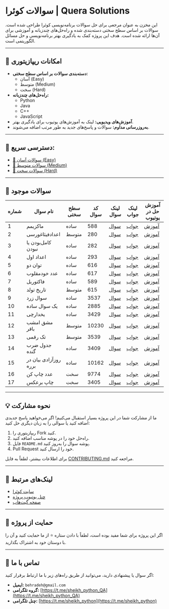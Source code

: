 # سوالات کوئرا | Quera Solutions

این مخزن به عنوان مرجعی برای حل سوالات برنامه‌نویسی کوئرا طراحی شده است. سوالات بر اساس سطح سختی دسته‌بندی شده و راه‌حل‌های چندزبانه و آموزشی برای آن‌ها ارائه شده است. هدف این پروژه کمک به یادگیری بهتر برنامه‌نویسی و حل مسائل الگوریتمی است.

---

## 🚀 امکانات ریپازیتوری
- **دسته‌بندی سوالات بر اساس سطح سختی:**
  - آسان (Easy)
  - متوسط (Medium)
  - سخت (Hard)
- **راه‌حل‌های چندزبانه:**
  - Python
  - Java
  - C++
  - JavaScript
- **آموزش‌های ویدیویی:** لینک به آموزش‌های یوتیوب برای یادگیری بهتر.
- **به‌روزرسانی مداوم:** سوالات و پاسخ‌های جدید به طور مرتب اضافه می‌شوند.

---

## 📂 دسترسی سریع:
- [📁 سوالات آسان (Easy)](./Easy)
- [📁 سوالات متوسط (Medium)](./Medium)
- [📁 سوالات سخت (Hard)](./Hard)

---

## 📝 سوالات موجود
| شماره | نام سوال       | سطح سختی | کد سوال  | لینک سوال | لینک جواب          | آموزش حل در یوتیوب       |
|-------|----------------|-----------|----------|-----------|---------------------|--------------------------|
| 1     | ماکزیمم       | ساده      | 588      | [سوال](https://quera.org/problemset/588) | [جواب](Easy/588-Maximum)       | [آموزش](https://www.youtube.com/watch?v=AvYIqBl8BOM&list=PLW3DifA5LBkXWMQA9aXQUyswMww-W6XSC&index=2) |
| 2     | اعداد‌فیثاغورسی       | متوسط     | 280      | [سوال](https://quera.org/problemset/280) | [جواب](Medium/280-Pythagorean-Numbers)       | [آموزش](https://www.youtube.com/watch?v=Cg8CbwkbPfU&list=PLW3DifA5LBkXWMQA9aXQUyswMww-W6XSC&index=3) |
| 3     | کامل‌بودن یا نبودن    | ساده       | 282     | [سوال](https://quera.org/problemset/282) | [جواب](Easy/282-Perfect-or-Imperfect-Numbers)    | [آموزش](https://www.youtube.com/watch?v=EcUUGeRAqnM&list=PLW3DifA5LBkXWMQA9aXQUyswMww-W6XSC&index=4) |
| 4     | اعداد اول    | ساده     | 293     | [سوال](https://quera.org/problemset/293) | [جواب](Easy/293-Prime-Numbers)    | [آموزش](https://www.youtube.com/watch?v=yXodMi03ea4&list=PLW3DifA5LBkXWMQA9aXQUyswMww-W6XSC&index=5&t=15s) |
| 5     | توان دو    | ساده     | 616     | [سوال](https://quera.org/problemset/616) | [جواب](Easy/616-power-two)    | [آموزش](https://www.youtube.com/watch?v=C4TwSPvs808&list=PLW3DifA5LBkXWMQA9aXQUyswMww-W6XSC&index=6) |
| 6     | عدد خودمقلوب    | ساده     | 617     | [سوال](https://quera.org/problemset/617) | [جواب](Easy/617-khod-maghlob)    | [آموزش](https://www.youtube.com/watch?v=7lynOZI5bPE&list=PLW3DifA5LBkXWMQA9aXQUyswMww-W6XSC&index=7) |
| 7     | فاکتوریل    | ساده     | 589     | [سوال](https://quera.org/problemset/589) | [جواب](Easy/589-factorial)    | [آموزش](https://www.youtube.com/watch?v=Ok3uhvMgbHk&list=PLW3DifA5LBkXWMQA9aXQUyswMww-W6XSC&index=8) |
| 8     | تاریخ تولد    | متوسط     | 615     | [سوال](https://quera.org/problemset/615) | [جواب](Medium/615-date-of-birth)    | [آموزش](https://www.youtube.com/watch?v=uUbIdyG5sho&list=PLW3DifA5LBkXWMQA9aXQUyswMww-W6XSC&index=10) |
| 9     | سوال زرد    | ساده     | 3537     | [سوال](https://quera.org/problemset/3537) | [جواب](Easy/3537-yellow-question)    | [آموزش](https://www.youtube.com/watch?v=ZIt-u6oSeYo&list=PLW3DifA5LBkXWMQA9aXQUyswMww-W6XSC&index=10&pp=gAQBiAQB) |
| 10     | یک سوال ساده    | ساده     | 2885     | [سوال](https://quera.org/problemset/2885) | [جواب](Easy/2885-a-simple-question)    | [آموزش](https://www.youtube.com/watch?v=UDS3ljHx82s&list=PLW3DifA5LBkXWMQA9aXQUyswMww-W6XSC&index=11&pp=gAQBiAQB) |
| 11     | یخدارچی    | ساده     | 3429     | [سوال](https://quera.org/problemset/3429) | [جواب](Easy/3429-yakhdar-chi)    | [آموزش](https://www.youtube.com/watch?v=WOy8wmbDYFM&list=PLW3DifA5LBkXWMQA9aXQUyswMww-W6XSC&index=11&pp=iAQB) |
| 12     | مشق امشب باقر    | متوسط     | 10230     | [سوال](https://quera.org/problemset/10230) | [جواب](Medium/10230-mashgh-emshabe-bagher)    | [آموزش](https://www.youtube.com/watch?v=qWQ9fOHl7CI&list=PLW3DifA5LBkXWMQA9aXQUyswMww-W6XSC&index=12&pp=iAQB) |
| 13     | تک رقمی    | متوسط     | 3539     | [سوال](https://quera.org/problemset/3539) | [جواب](Medium/3539-tak-raghami)    | [آموزش](https://www.youtube.com/watch?v=H8A-VMBo-Bc&list=PLW3DifA5LBkXWMQA9aXQUyswMww-W6XSC&index=13&pp=iAQB) |
| 14     | جدول ضرب گنده    | ساده     | 3409     | [سوال](https://quera.org/problemset/3409) | [جواب](Easy/3409-jadval-zarb-gonde)    | [آموزش](https://www.youtube.com/watch?v=W2Ddr1rwK2M&list=PLW3DifA5LBkXWMQA9aXQUyswMww-W6XSC&index=14&pp=iAQB) |
| 15     | روز‌آزادی بیان در برره    | ساده     | 10162     | [سوال](https://quera.org/problemset/10162) | [جواب](Easy/10162-roz-azadi-bayan-barareh)    | [آموزش](https://www.youtube.com/watch?v=1X1MXFlwouA&list=PLW3DifA5LBkXWMQA9aXQUyswMww-W6XSC&index=15&pp=iAQB) |
| 16     | عدد چاپ کن    | سخت     | 9774     | [سوال](https://quera.org/problemset/9774) | [جواب](Hard/9774-adad-chap-kon)    | [آموزش](https://www.youtube.com/watch?v=281R7hf-kI8&list=PLW3DifA5LBkXWMQA9aXQUyswMww-W6XSC&index=16&pp=iAQB) |
| 17     | چاپ برعکس    | سخت     | 3405     | [سوال](https://quera.org/problemset/3405) | [جواب](Easy/3405-chap-bar-aks)    | [آموزش](https://www.youtube.com/watch?v=NA-8EViKrVU&list=PLW3DifA5LBkXWMQA9aXQUyswMww-W6XSC&index=17&t=397s&pp=iAQB) |


---

## 💡 نحوه مشارکت
ما از مشارکت شما در این پروژه بسیار استقبال می‌کنیم! اگر می‌خواهید پاسخ جدیدی اضافه کنید یا سوالی را به زبان دیگری حل کنید:
1. ریپازیتوری را Fork کنید.
2. راه‌حل خود را در پوشه مناسب اضافه کنید.
3. فایل `README.md` پوشه سوال را به‌روز کنید.
4. Pull Request خود را ارسال کنید.

برای اطلاعات بیشتر، لطفاً به فایل [CONTRIBUTING.md](./CONTRIBUTING.md) مراجعه کنید.

---

## 🔗 لینک‌های مرتبط
- [سایت کوئرا](https://quera.org/)
- [چنل یوتیوب پروژه](https://www.youtube.com/@sheikh_python/featured)
- [صفحه گیت‌هاب](https://github.com/sheikh-python)

---

## 🌟 حمایت از پروژه
اگر این پروژه برای شما مفید بوده است، لطفاً با دادن ستاره ⭐ از ما حمایت کنید و آن را با دوستان خود به اشتراک بگذارید.

---

## 📧 تماس با ما
اگر سوال یا پیشنهادی دارید، می‌توانید از طریق راه‌های زیر با ما ارتباط برقرار کنید:

- **ایمیل:** `behradeh@gmail.com`  
- **گروه تلگرامی:** [https://t.me/sheikh_python_QA](https://t.me/sheikh_python_QA)  
- **چنل تلگرامی:** [https://t.me/sheikh_python](https://t.me/sheikh_python)
